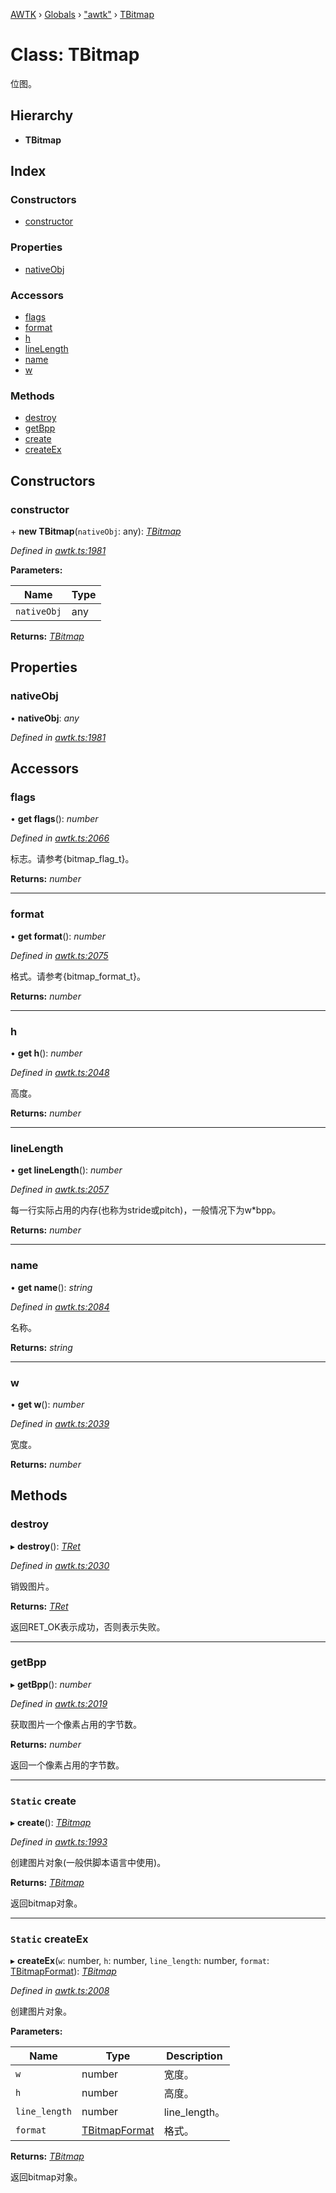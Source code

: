 [AWTK](../README.md) › [Globals](../globals.md) › ["awtk"](../modules/_awtk_.md) › [TBitmap](_awtk_.tbitmap.md)

# Class: TBitmap

位图。

## Hierarchy

* **TBitmap**

## Index

### Constructors

* [constructor](_awtk_.tbitmap.md#constructor)

### Properties

* [nativeObj](_awtk_.tbitmap.md#nativeobj)

### Accessors

* [flags](_awtk_.tbitmap.md#flags)
* [format](_awtk_.tbitmap.md#format)
* [h](_awtk_.tbitmap.md#h)
* [lineLength](_awtk_.tbitmap.md#linelength)
* [name](_awtk_.tbitmap.md#name)
* [w](_awtk_.tbitmap.md#w)

### Methods

* [destroy](_awtk_.tbitmap.md#destroy)
* [getBpp](_awtk_.tbitmap.md#getbpp)
* [create](_awtk_.tbitmap.md#static-create)
* [createEx](_awtk_.tbitmap.md#static-createex)

## Constructors

###  constructor

\+ **new TBitmap**(`nativeObj`: any): *[TBitmap](_awtk_.tbitmap.md)*

*Defined in [awtk.ts:1981](https://github.com/zlgopen/awtk-binding/blob/5be3859/tools/code_gen/js/output/awtk.ts#L1981)*

**Parameters:**

Name | Type |
------ | ------ |
`nativeObj` | any |

**Returns:** *[TBitmap](_awtk_.tbitmap.md)*

## Properties

###  nativeObj

• **nativeObj**: *any*

*Defined in [awtk.ts:1981](https://github.com/zlgopen/awtk-binding/blob/5be3859/tools/code_gen/js/output/awtk.ts#L1981)*

## Accessors

###  flags

• **get flags**(): *number*

*Defined in [awtk.ts:2066](https://github.com/zlgopen/awtk-binding/blob/5be3859/tools/code_gen/js/output/awtk.ts#L2066)*

标志。请参考{bitmap_flag_t}。

**Returns:** *number*

___

###  format

• **get format**(): *number*

*Defined in [awtk.ts:2075](https://github.com/zlgopen/awtk-binding/blob/5be3859/tools/code_gen/js/output/awtk.ts#L2075)*

格式。请参考{bitmap_format_t}。

**Returns:** *number*

___

###  h

• **get h**(): *number*

*Defined in [awtk.ts:2048](https://github.com/zlgopen/awtk-binding/blob/5be3859/tools/code_gen/js/output/awtk.ts#L2048)*

高度。

**Returns:** *number*

___

###  lineLength

• **get lineLength**(): *number*

*Defined in [awtk.ts:2057](https://github.com/zlgopen/awtk-binding/blob/5be3859/tools/code_gen/js/output/awtk.ts#L2057)*

每一行实际占用的内存(也称为stride或pitch)，一般情况下为w*bpp。

**Returns:** *number*

___

###  name

• **get name**(): *string*

*Defined in [awtk.ts:2084](https://github.com/zlgopen/awtk-binding/blob/5be3859/tools/code_gen/js/output/awtk.ts#L2084)*

名称。

**Returns:** *string*

___

###  w

• **get w**(): *number*

*Defined in [awtk.ts:2039](https://github.com/zlgopen/awtk-binding/blob/5be3859/tools/code_gen/js/output/awtk.ts#L2039)*

宽度。

**Returns:** *number*

## Methods

###  destroy

▸ **destroy**(): *[TRet](../enums/_awtk_.tret.md)*

*Defined in [awtk.ts:2030](https://github.com/zlgopen/awtk-binding/blob/5be3859/tools/code_gen/js/output/awtk.ts#L2030)*

销毁图片。

**Returns:** *[TRet](../enums/_awtk_.tret.md)*

返回RET_OK表示成功，否则表示失败。

___

###  getBpp

▸ **getBpp**(): *number*

*Defined in [awtk.ts:2019](https://github.com/zlgopen/awtk-binding/blob/5be3859/tools/code_gen/js/output/awtk.ts#L2019)*

获取图片一个像素占用的字节数。

**Returns:** *number*

返回一个像素占用的字节数。

___

### `Static` create

▸ **create**(): *[TBitmap](_awtk_.tbitmap.md)*

*Defined in [awtk.ts:1993](https://github.com/zlgopen/awtk-binding/blob/5be3859/tools/code_gen/js/output/awtk.ts#L1993)*

创建图片对象(一般供脚本语言中使用)。

**Returns:** *[TBitmap](_awtk_.tbitmap.md)*

返回bitmap对象。

___

### `Static` createEx

▸ **createEx**(`w`: number, `h`: number, `line_length`: number, `format`: [TBitmapFormat](../enums/_awtk_.tbitmapformat.md)): *[TBitmap](_awtk_.tbitmap.md)*

*Defined in [awtk.ts:2008](https://github.com/zlgopen/awtk-binding/blob/5be3859/tools/code_gen/js/output/awtk.ts#L2008)*

创建图片对象。

**Parameters:**

Name | Type | Description |
------ | ------ | ------ |
`w` | number | 宽度。 |
`h` | number | 高度。 |
`line_length` | number | line_length。 |
`format` | [TBitmapFormat](../enums/_awtk_.tbitmapformat.md) | 格式。  |

**Returns:** *[TBitmap](_awtk_.tbitmap.md)*

返回bitmap对象。
